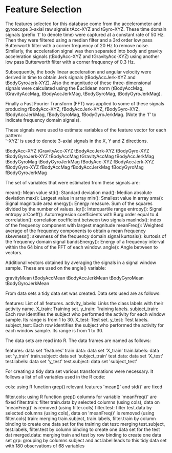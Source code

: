 Feature Selection 
=================

The features selected for this database come from the accelerometer and gyroscope 3-axial raw signals tAcc-XYZ and tGyro-XYZ. These time domain signals (prefix 't' to denote time) were captured at a constant rate of 50 Hz. Then they were filtered using a median filter and a 3rd order low pass Butterworth filter with a corner frequency of 20 Hz to remove noise. Similarly, the acceleration signal was then separated into body and gravity acceleration signals (tBodyAcc-XYZ and tGravityAcc-XYZ) using another low pass Butterworth filter with a corner frequency of 0.3 Hz. 

Subsequently, the body linear acceleration and angular velocity were derived in time to obtain Jerk signals (tBodyAccJerk-XYZ and tBodyGyroJerk-XYZ). Also the magnitude of these three-dimensional signals were calculated using the Euclidean norm (tBodyAccMag, tGravityAccMag, tBodyAccJerkMag, tBodyGyroMag, tBodyGyroJerkMag). 

Finally a Fast Fourier Transform (FFT) was applied to some of these signals producing fBodyAcc-XYZ, fBodyAccJerk-XYZ, fBodyGyro-XYZ, fBodyAccJerkMag, fBodyGyroMag, fBodyGyroJerkMag. (Note the 'f' to indicate frequency domain signals). 

These signals were used to estimate variables of the feature vector for each pattern:  
'-XYZ' is used to denote 3-axial signals in the X, Y and Z directions.

tBodyAcc-XYZ
tGravityAcc-XYZ
tBodyAccJerk-XYZ
tBodyGyro-XYZ
tBodyGyroJerk-XYZ
tBodyAccMag
tGravityAccMag
tBodyAccJerkMag
tBodyGyroMag
tBodyGyroJerkMag
fBodyAcc-XYZ
fBodyAccJerk-XYZ
fBodyGyro-XYZ
fBodyAccMag
fBodyAccJerkMag
fBodyGyroMag
fBodyGyroJerkMag

The set of variables that were estimated from these signals are: 

mean(): Mean value
std(): Standard deviation
mad(): Median absolute deviation 
max(): Largest value in array
min(): Smallest value in array
sma(): Signal magnitude area
energy(): Energy measure. Sum of the squares divided by the number of values. 
iqr(): Interquartile range 
entropy(): Signal entropy
arCoeff(): Autorregresion coefficients with Burg order equal to 4
correlation(): correlation coefficient between two signals
maxInds(): index of the frequency component with largest magnitude
meanFreq(): Weighted average of the frequency components to obtain a mean frequency
skewness(): skewness of the frequency domain signal 
kurtosis(): kurtosis of the frequency domain signal 
bandsEnergy(): Energy of a frequency interval within the 64 bins of the FFT of each window.
angle(): Angle between to vectors.

Additional vectors obtained by averaging the signals in a signal window sample. These are used on the angle() variable:

gravityMean
tBodyAccMean
tBodyAccJerkMean
tBodyGyroMean
tBodyGyroJerkMean

From data sets a tidy data set was created. Data sets used are as follows:

features: List of all features.
activity_labels: Links the class labels with their activity name.
X_train: Training set.
y_train: Training labels.
subject_train: Each row identifies the subject who performed the activity for each window sample. Its range is from 1 to 30. 
X_test: Test set.
y_test: Test labels.
subject_test: Each row identifies the subject who performed the activity for each window sample. Its range is from 1 to 30.

The data sets are read into R. The data frames are named as follows:

features: data set 'features'
train.data: data set 'X_train'
train.labels: data set 'y_train'
train.subject: data set 'subject_train'
test.data: data set 'X_test'
test.labels: data set 'y_test'
test.subject: data set 'subject_test'

For creating a tidy data set various transformations were necessary. It follows a list of all variables used in the R code:

cols: using R function grep() relevant features 'mean()' and std()' are fixed

filter.cols: using R function grep() columns for variable 'meanFreq()' are fixed
filter.train: filter train.data by selected columns (using cols), data on 'meanFreq()' is removed (using filter.cols)
filter.test: filter test.data by selected columns (using cols), data on 'meanFreq()' is removed (using filter.cols)
train: merging train.subject, train.labels, filter.train by column binding to create one data set for the training dat
test: merging test.subject, test.labels, filter.test by column binding to create one data set for the test dat
merged.data: merging train and test by row binding to create one data set
grp: grouping by columns subject and act.label leads to this tidy data set with 180 observations of 68 variables
